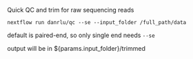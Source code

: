Quick QC and trim for raw sequencing reads

```
nextflow run danrlu/qc --se --input_folder /full_path/data
```

default is paired-end, so only single end needs `--se`

output will be in ${params.input_folder}/trimmed
